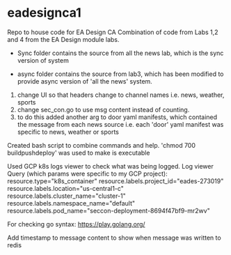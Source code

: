 # eadesignca1
Repo to house code for EA Design CA
Combination of code from Labs 1,2 and 4 from the EA Design module labs.

- Sync folder contains the source from all the news lab, which is the sync version of system

- async folder contains the source from lab3, which has been modified to provide async version of 'all the news' system.

1. change UI so that headers change to channel names i.e. news, weather, sports
2. change sec_con.go to use msg content instead of counting.
3. to do this added another arg to door yaml manifests, which contained the message from each news source i.e. each 'door' yaml manifest was specific to news, weather or sports

Created bash script to combine commands and help.
'chmod 700 buildpushdeploy' was used to make is executable 

Used GCP k8s logs viewer to check what was being logged.
Log viewer Query (which params were specific to my GCP project):
resource.type="k8s_container"
resource.labels.project_id="eades-273019"
resource.labels.location="us-central1-c"
resource.labels.cluster_name="cluster-1"
resource.labels.namespace_name="default"
resource.labels.pod_name="seccon-deployment-8694f47bf9-mr2wv"

For checking go syntax: https://play.golang.org/

Add timestamp to message content to show when message was written to redis

